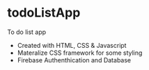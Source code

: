# todoListApp
To do list app 

  - Created with HTML, CSS & Javascript
  - Materalize CSS framework for some styling
  - Firebase Authenthication and Database
